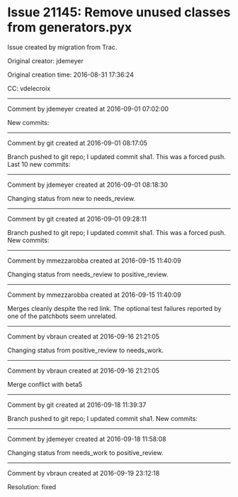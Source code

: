 # Issue 21145: Remove unused classes from generators.pyx

Issue created by migration from Trac.

Original creator: jdemeyer

Original creation time: 2016-08-31 17:36:24

CC:  vdelecroix




---

Comment by jdemeyer created at 2016-09-01 07:02:00

New commits:


---

Comment by git created at 2016-09-01 08:17:05

Branch pushed to git repo; I updated commit sha1. This was a forced push. Last 10 new commits:


---

Comment by jdemeyer created at 2016-09-01 08:18:30

Changing status from new to needs_review.


---

Comment by git created at 2016-09-01 09:28:11

Branch pushed to git repo; I updated commit sha1. This was a forced push. New commits:


---

Comment by mmezzarobba created at 2016-09-15 11:40:09

Changing status from needs_review to positive_review.


---

Comment by mmezzarobba created at 2016-09-15 11:40:09

Merges cleanly despite the red link. The optional test failures reported by one of the patchbots seem unrelated.


---

Comment by vbraun created at 2016-09-16 21:21:05

Changing status from positive_review to needs_work.


---

Comment by vbraun created at 2016-09-16 21:21:05

Merge conflict with beta5


---

Comment by git created at 2016-09-18 11:39:37

Branch pushed to git repo; I updated commit sha1. New commits:


---

Comment by jdemeyer created at 2016-09-18 11:58:08

Changing status from needs_work to positive_review.


---

Comment by vbraun created at 2016-09-19 23:12:18

Resolution: fixed
